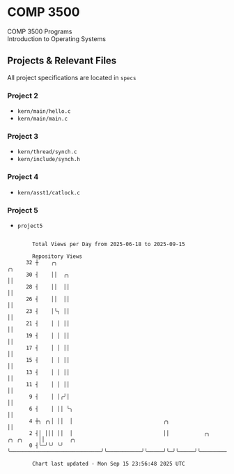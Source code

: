 # COMP 3500
COMP 3500 Programs  
Introduction to Operating Systems  
## Projects & Relevant Files
All project specifications are located in `specs`
### Project 2
- `kern/main/hello.c`
- `kern/main/main.c`
### Project 3
- `kern/thread/synch.c`
- `kern/include/synch.h`
### Project 4
- `kern/asst1/catlock.c`
### Project 5
- `project5`

```

        Total Views per Day from 2025-06-18 to 2025-09-15

        Repository Views
      32 ┼    ╭╮                                                                ╭╮
      30 ┤    ││  ╭╮                                                            ││
      28 ┤    ││  ││                                                            ││
      26 ┤    ││  ││                                                            ││
      23 ┤    │╰╮ ││                                                            ││
      21 ┤    │ │ ││                                                            ││
      19 ┤    │ │ ││                                                            ││
      17 ┤    │ │ ││                                                            ││
      15 ┤    │ │ ││                                                            ││
      13 ┤    │ │ ││                                                            ││
      11 ┤    │ │ ││                                                            ││
       9 ┤    │ │╭╯│                                                            ││
       6 ┤    │ ││ ╰╮                                                           ││
       4 ┼╮ ╭╮│ ││  │                             ╭╮                            ││
       2 ┤│ │││ ││  │                             ││           ╭╮     ╭╮ ╭╮     ││        ╭╮
       0 ┤╰─╯╰╯ ╰╯  ╰─────────────────────────────╯╰───────────╯╰─────╯╰─╯╰─────╯╰────────╯╰───────

        Chart last updated - Mon Sep 15 23:56:48 2025 UTC
        
```
